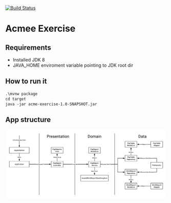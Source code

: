[![Build Status](https://travis-ci.com/hag8194/acme-exercise.svg?branch=master)](https://travis-ci.com/hag8194/acme-exercise)
# Acmee Exercise 

## Requirements
* Installed JDK 8
* JAVA_HOME enviroment variable pointing to JDK root dir
## How to run it
```
.\mvnw package
cd target
java -jar acme-exercise-1.0-SNAPSHOT.jar
```
## App structure
![apparchitecture](https://github.com/hag8194/acme-exercise/blob/master/apparchitecture.png)
